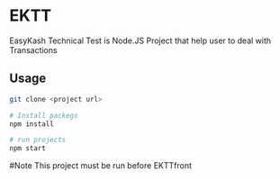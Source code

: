 # EKTT
EasyKash Technical Test is Node.JS Project that help user to deal with Transactions

## Usage

```bash
git clone <project url>

# Install packegs
npm install

# run projects
npm start
```
#Note
This project must be run before EKTTfront
